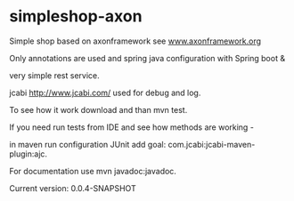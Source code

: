simpleshop-axon
===============

Simple shop based on axonframework see www.axonframework.org

Only annotations are used and spring java configuration with Spring boot &

very simple rest service.

jcabi http://www.jcabi.com/ used for debug and log.

To see how it work download and than mvn test.

If you need run tests from IDE and see how methods are working  -

in maven run configuration JUnit add goal: com.jcabi:jcabi-maven-plugin:ajc.

For documentation use mvn javadoc:javadoc.

Current version: 0.0.4-SNAPSHOT


